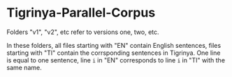# Tigrinya-Parallel-Corpus

Folders "v1", "v2", etc refer to versions one, two, etc.

In these folders, all files starting with "EN" contain English sentences, files starting with "TI" contain the corrsponding sentences in Tigrinya. One line is equal to one sentence, line `i` in "EN" corresponds to line `i` in "TI" with the same name.
